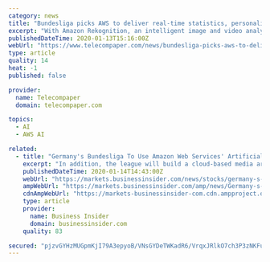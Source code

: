 ```yaml
---
category: news
title: "Bundesliga picks AWS to deliver real-time statistics, personalised match footage"
excerpt: "With Amazon Rekognition, an intelligent image and video analysis service, Bundesliga will build a cloud-based media archive that will automatically tag specific frames from its more than 150,000 ..."
publishedDateTime: 2020-01-13T15:16:00Z
webUrl: "https://www.telecompaper.com/news/bundesliga-picks-aws-to-deliver-real-time-statistics-personalised-match-footage--1322513"
type: article
quality: 14
heat: -1
published: false

provider:
  name: Telecompaper
  domain: telecompaper.com

topics:
  - AI
  - AWS AI

related:
  - title: "Germany's Bundesliga To Use Amazon Web Services' Artificial Intelligence"
    excerpt: "In addition, the league will build a cloud-based media archive by using other AWS ML services such as Amazon Rekognition. The media archive will automatically tag specific frames from over 150,000 ..."
    publishedDateTime: 2020-01-14T14:43:00Z
    webUrl: "https://markets.businessinsider.com/news/stocks/germany-s-bundesliga-to-use-amazon-web-services-artificial-intelligence-1028816437"
    ampWebUrl: "https://markets.businessinsider.com/amp/news/Germany-s-Bundesliga-To-Use-Amazon-Web-Services-Artificial-Intelligence-1028816437"
    cdnAmpWebUrl: "https://markets-businessinsider-com.cdn.ampproject.org/c/s/markets.businessinsider.com/amp/news/Germany-s-Bundesliga-To-Use-Amazon-Web-Services-Artificial-Intelligence-1028816437"
    type: article
    provider:
      name: Business Insider
      domain: businessinsider.com
    quality: 83

secured: "pjzvGYHzMUGpmKjI79A3epyoB/VNsGYDeTWKadR6/VrqxJRlkO7ch3P3zNKFud3vjBVGQPg7XSKYwI4ZkKH3vJe2kKM8zYZTE2KgDO5XjRtSi0xVBafuG/KCP7+RgS0WqyUxXGBzAEjbgnDnE6427vyNefw5JhLCUetgLmQ6H63kxk2akLpXhhv3crBwVyScWeKJMuHmDX1/3HuDoW6Ma3M85USeTgt2gTqlfuZViWv3zyW4EtKNmVeR+1QLRHUIQ3HuY1bZh2nO93iHYzB0yiXkzrPf0k9U3Y8hRKVIOPB/CZ1/A+nXzZ5Pldvpa4zn;Qbje71kzySiRxhRdROnP9Q=="
---
```


